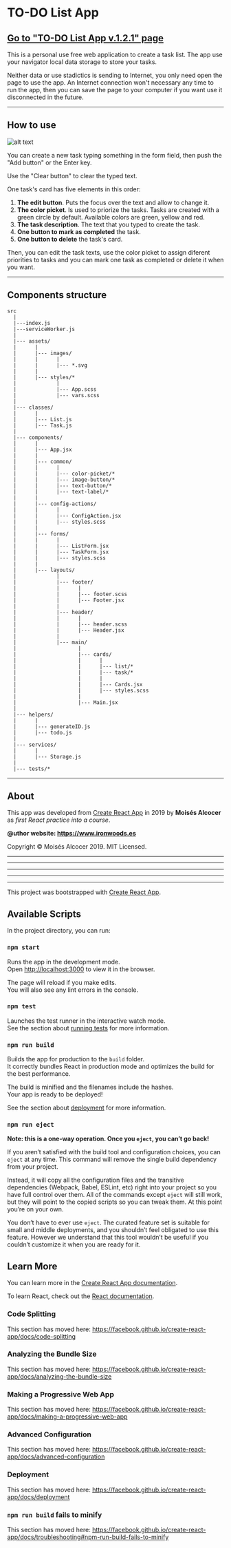 # TO-DO List App
## **[Go to "TO-DO List App v.1.2.1" page][1]**

This is a personal use free web application to create a task list. The app use your navigator local data storage to store your tasks.

Neither data or use stadictics is sending to Internet, you only need open the page to use the app. An Internet connection won't necessary any time to run the app, then you can save the page to your computer if you want use it disconnected in the future.

***
## How to use

![alt text](https://user-images.githubusercontent.com/7187599/70058099-9b42f100-15de-11ea-8569-5dca03df1426.png "App v.1.2.0 example capture")

You can create a new task typing something in the form field, then push the "Add button" or the Enter key.

Use the "Clear button" to clear the typed text.

One task's card has five elements in this order:
 1. **The edit button**. Puts the focus over the text and allow to change it.
 2. **The color picket**. Is used to priorize the tasks. Tasks are created with a green circle by default. Available colors are green, yellow and red.
 3. **The task description**. The text that you typed to create the task.
 4. **One button to mark as completed** the task.
 5. **One button to delete** the task's card.

Then, you can edit the task texts, use the color picket to assign diferent priorities to tasks and you can mark one task as completed or delete it when you want.

***
## Components structure

    src
      |
      |---index.js
      |---serviceWorker.js
      |
      |--- assets/
      |      |
      |      |--- images/
      |      |      |
      |      |      |--- *.svg
      |      |
      |      |--- styles/*
      |             |
      |             |--- App.scss
      |             |--- vars.scss
      |
      |--- classes/
      |      |
      |      |--- List.js
      |      |--- Task.js
      |
      |--- components/
      |      |
      |      |--- App.jsx
      |      |
      |      |--- common/
      |      |      |
      |      |      |--- color-picket/*
      |      |      |--- image-button/*
      |      |      |--- text-button/*
      |      |      |--- text-label/*
      |      |
      |      |--- config-actions/
      |      |      |
      |      |      |--- ConfigAction.jsx
      |      |      |--- styles.scss
      |      |
      |      |--- forms/
      |      |      |
      |      |      |--- ListForm.jsx
      |      |      |--- TaskForm.jsx
      |      |      |--- styles.scss
      |      |
      |      |--- layouts/
      |             |
      |             |--- footer/
      |             |      |
      |             |      |--- footer.scss
      |             |      |--- Footer.jsx
      |             |
      |             |--- header/
      |             |      |
      |             |      |--- header.scss
      |             |      |--- Header.jsx
      |             |
      |             |--- main/
      |                    |
      |                    |--- cards/
      |                    |      |
      |                    |      |--- list/*
      |                    |      |--- task/*
      |                    |      |
      |                    |      |--- Cards.jsx
      |                    |      |--- styles.scss
      |                    |
      |                    |--- Main.jsx
      |
      |--- helpers/
      |      |
      |      |--- generateID.js
      |      |--- todo.js
      |
      |--- services/
      |      |
      |      |--- Storage.js
      |
      |--- tests/*


***
## About
This app was developed from [Create React App][2] in 2019 by **Moisés Alcocer** as *first React practice into a course*.

**@uthor website: https://www.ironwoods.es**

[1]: https://oricis.github.io/react__todo-list-practice/
[2]: https://github.com/facebook/create-react-app

Copyright © Moisés Alcocer 2019. MIT Licensed.

***
***
***
***
***

This project was bootstrapped with [Create React App](https://github.com/facebook/create-react-app).

## Available Scripts

In the project directory, you can run:

### `npm start`

Runs the app in the development mode.<br />
Open [http://localhost:3000](http://localhost:3000) to view it in the browser.

The page will reload if you make edits.<br />
You will also see any lint errors in the console.

### `npm test`

Launches the test runner in the interactive watch mode.<br />
See the section about [running tests](https://facebook.github.io/create-react-app/docs/running-tests) for more information.

### `npm run build`

Builds the app for production to the `build` folder.<br />
It correctly bundles React in production mode and optimizes the build for the best performance.

The build is minified and the filenames include the hashes.<br />
Your app is ready to be deployed!

See the section about [deployment](https://facebook.github.io/create-react-app/docs/deployment) for more information.

### `npm run eject`

**Note: this is a one-way operation. Once you `eject`, you can’t go back!**

If you aren’t satisfied with the build tool and configuration choices, you can `eject` at any time. This command will remove the single build dependency from your project.

Instead, it will copy all the configuration files and the transitive dependencies (Webpack, Babel, ESLint, etc) right into your project so you have full control over them. All of the commands except `eject` will still work, but they will point to the copied scripts so you can tweak them. At this point you’re on your own.

You don’t have to ever use `eject`. The curated feature set is suitable for small and middle deployments, and you shouldn’t feel obligated to use this feature. However we understand that this tool wouldn’t be useful if you couldn’t customize it when you are ready for it.

## Learn More

You can learn more in the [Create React App documentation](https://facebook.github.io/create-react-app/docs/getting-started).

To learn React, check out the [React documentation](https://reactjs.org/).

### Code Splitting

This section has moved here: https://facebook.github.io/create-react-app/docs/code-splitting

### Analyzing the Bundle Size

This section has moved here: https://facebook.github.io/create-react-app/docs/analyzing-the-bundle-size

### Making a Progressive Web App

This section has moved here: https://facebook.github.io/create-react-app/docs/making-a-progressive-web-app

### Advanced Configuration

This section has moved here: https://facebook.github.io/create-react-app/docs/advanced-configuration

### Deployment

This section has moved here: https://facebook.github.io/create-react-app/docs/deployment

### `npm run build` fails to minify

This section has moved here: https://facebook.github.io/create-react-app/docs/troubleshooting#npm-run-build-fails-to-minify
